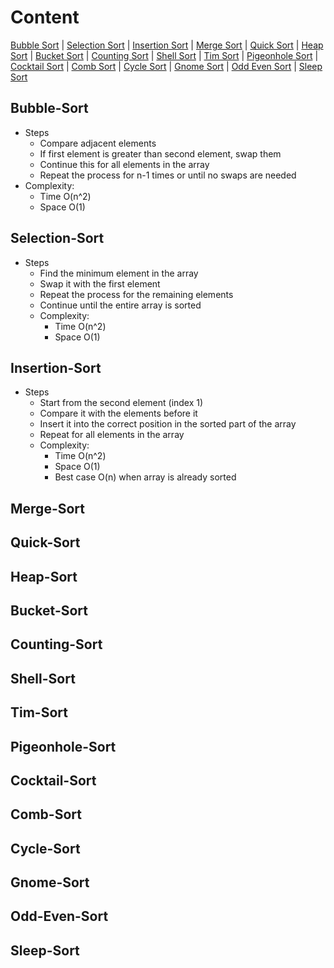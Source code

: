 # Content
[Bubble Sort](#Bubble-Sort) | [Selection Sort](#Selection-Sort) | [Insertion Sort](#Insertion-Sort) | 
[Merge Sort](#Merge-Sort) | [Quick Sort](#Quick-Sort) | [Heap Sort](#Heap-Sort) | 
[Bucket Sort](#Bucket-Sort) | [Counting Sort](#Counting-Sort) | [Shell Sort](#Shell-Sort) | 
[Tim Sort](#Tim-Sort) | [Pigeonhole Sort](#Pigeonhole-Sort) | [Cocktail Sort](#Cocktail-Sort) | 
[Comb Sort](#Comb-Sort) | [Cycle Sort](#Cycle-Sort) | 
[Gnome Sort](#Gnome-Sort) | [Odd Even Sort](#Odd-Even-Sort) | [Sleep Sort](#Sleep-Sort)

## Bubble-Sort
- Steps
  - Compare adjacent elements
  - If first element is greater than second element, swap them
  - Continue this for all elements in the array
  - Repeat the process for n-1 times or until no swaps are needed
- Complexity: 
  - Time O(n^2)
  - Space O(1)
## Selection-Sort
- Steps
  - Find the minimum element in the array
  - Swap it with the first element
  - Repeat the process for the remaining elements
  - Continue until the entire array is sorted
  - Complexity: 
    - Time O(n^2)
    - Space O(1)
## Insertion-Sort
- Steps
  - Start from the second element (index 1)
  - Compare it with the elements before it
  - Insert it into the correct position in the sorted part of the array
  - Repeat for all elements in the array
  - Complexity: 
    - Time O(n^2)
    - Space O(1)
    - Best case O(n) when array is already sorted
## Merge-Sort
## Quick-Sort
## Heap-Sort
## Bucket-Sort
## Counting-Sort
## Shell-Sort
## Tim-Sort
## Pigeonhole-Sort
## Cocktail-Sort
## Comb-Sort
## Cycle-Sort
## Gnome-Sort
## Odd-Even-Sort
## Sleep-Sort
